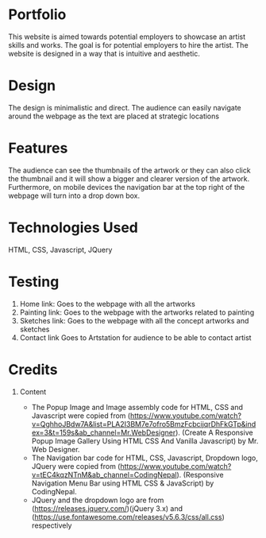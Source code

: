 # Portfolio

This website is aimed towards potential employers to showcase an artist skills and works. The goal is for potential employers to hire the artist. The website is designed in a way that is intuitive and aesthetic.

# Design

The design is minimalistic and direct. The audience can easily navigate around the webpage as the text are placed at strategic locations

# Features

The audience can see the thumbnails of the artwork or they can also click the thumbnail and it will show a bigger and clearer version of the artwork. Furthermore, on mobile devices the navigation bar at the top right of the webpage will turn into a drop down box.

# Technologies Used

HTML, CSS, Javascript, JQuery

# Testing

1. Home link:
   Goes to the webpage with all the artworks
2. Painting link:
   Goes to the webpage with the artworks related to painting
3. Sketches link:
   Goes to the webpage with all the concept artworks and sketches
4. Contact link
   Goes to Artstation for audience to be able to contact artist

# Credits

1. Content

   - The Popup Image and Image assembly code for HTML, CSS and Javascript were copied from (https://www.youtube.com/watch?v=QghhoJBdw7A&list=PLA2I3BM7e7ofro5BmzFcbcijqrDhFkGTp&index=3&t=159s&ab_channel=Mr.WebDesigner). (Create A Responsive Popup Image Gallery Using HTML CSS And Vanilla Javascript) by Mr. Web Designer.
   - The Navigation bar code for HTML, CSS, Javascript, Dropdown logo, JQuery were copied from (https://www.youtube.com/watch?v=tEC4kqzNTnM&ab_channel=CodingNepal). (Responsive Navigation Menu Bar using HTML CSS & JavaScript) by CodingNepal.
   - JQuery and the dropdown logo are from (https://releases.jquery.com/)(jQuery 3.x) and (https://use.fontawesome.com/releases/v5.6.3/css/all.css) respectively
